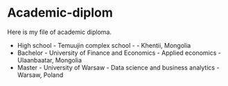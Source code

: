 # Academic-diplom
Here is my file of academic diploma.

* High school - Temuujin complex school             -                                     - Khentii, Mongolia
* Bachelor    - University of Finance and Economics - Applied economics                   - Ulaanbaatar, Mongolia
* Master      - University of Warsaw                - Data science and business analytics - Warsaw, Poland

